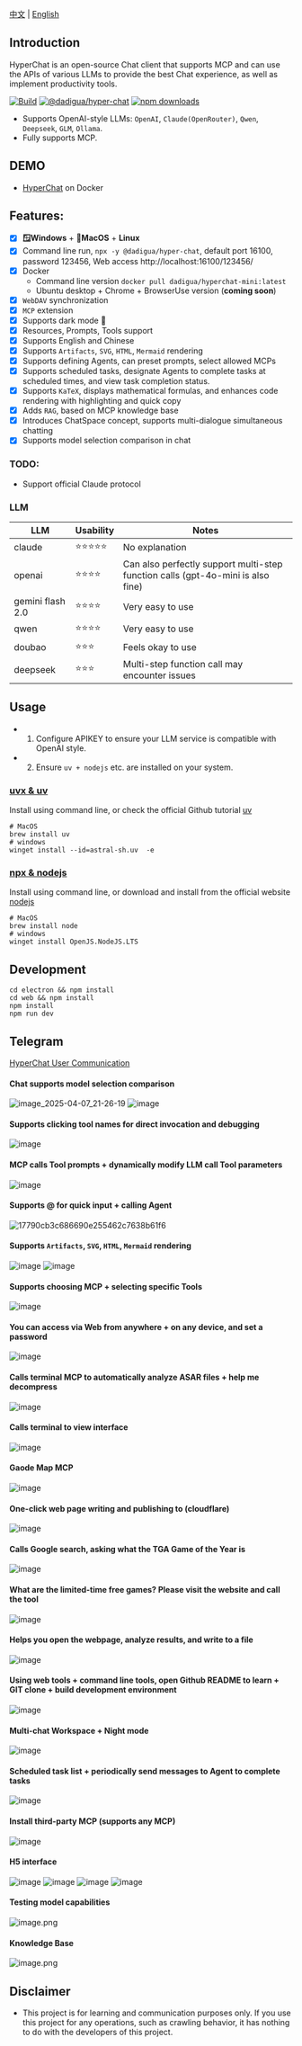 [中文](README.zh.md) | [English](README.md)


## Introduction

HyperChat is an open-source Chat client that supports MCP and can use the APIs of various LLMs to provide the best Chat experience, as well as implement productivity tools.

[![Build](https://github.com/BigSweetPotatoStudio/HyperChat/actions/workflows/build.yml/badge.svg)](https://github.com/BigSweetPotatoStudio/HyperChat/actions/workflows/build.yml)
[![@dadigua/hyper-chat](https://img.shields.io/npm/v/%40dadigua%2Fhyper-chat)](https://www.npmjs.com/package/@dadigua/hyper-chat)
[![npm downloads](https://img.shields.io/npm/dm/@dadigua/hyper-chat)](https://npm-stat.com/charts.html?package=@dadigua/hyper-chat)


* Supports OpenAI-style LLMs: `OpenAI`, `Claude(OpenRouter)`, `Qwen`, `Deepseek`, `GLM`, `Ollama`.
* Fully supports MCP.

## DEMO

* [HyperChat](https://hyperchat.dadigua.men/123456/) on Docker

## Features: 

- [x] **🪟Windows** + **🍏MacOS** + **Linux**
- [x] Command line run, `npx -y @dadigua/hyper-chat`, default port 16100, password 123456, Web access http://localhost:16100/123456/
- [x] Docker 
    * Command line version `docker pull dadigua/hyperchat-mini:latest`
    * Ubuntu desktop + Chrome + BrowserUse version (**coming soon**)
- [x] `WebDAV` synchronization
- [x] `MCP` extension
- [x] Supports dark mode 🌙
- [x] Resources, Prompts, Tools support
- [x] Supports English and Chinese
- [x] Supports `Artifacts`, `SVG`, `HTML`, `Mermaid` rendering
- [x] Supports defining Agents, can preset prompts, select allowed MCPs
- [x] Supports scheduled tasks, designate Agents to complete tasks at scheduled times, and view task completion status.
- [x] Supports `KaTeX`, displays mathematical formulas, and enhances code rendering with highlighting and quick copy
- [x] Adds `RAG`, based on MCP knowledge base
- [x] Introduces ChatSpace concept, supports multi-dialogue simultaneous chatting
- [x] Supports model selection comparison in chat

### TODO:

- Support official Claude protocol

### LLM

| LLM      | Usability   | Notes                         |
| -------- | ------ | -------------------------- |
| claude   | ⭐⭐⭐⭐⭐  | No explanation               |
| openai   | ⭐⭐⭐⭐ | Can also perfectly support multi-step function calls (gpt-4o-mini is also fine) |
| gemini flash 2.0   | ⭐⭐⭐⭐ | Very easy to use            |
| qwen       | ⭐⭐⭐⭐    | Very easy to use             |
| doubao       | ⭐⭐⭐    | Feels okay to use            |
| deepseek | ⭐⭐⭐      | Multi-step function call may encounter issues |

## Usage

* 1. Configure APIKEY to ensure your LLM service is compatible with OpenAI style.
* 2. Ensure `uv + nodejs` etc. are installed on your system.

### [uvx & uv](https://github.com/astral-sh/uv)

Install using command line, or check the official Github tutorial [uv](https://github.com/astral-sh/uv)

```
# MacOS
brew install uv
# windows
winget install --id=astral-sh.uv  -e
```
### [npx & nodejs](https://nodejs.org/en)

Install using command line, or download and install from the official website [nodejs](https://nodejs.org/en)
```
# MacOS
brew install node
# windows
winget install OpenJS.NodeJS.LTS
```

## Development

```
cd electron && npm install
cd web && npm install
npm install
npm run dev
```

## Telegram

[HyperChat User Communication](https://t.me/dadigua001)

#### Chat supports model selection comparison
![image_2025-04-07_21-26-19](https://github.com/user-attachments/assets/e8691cd7-0518-4da8-90f2-7dfd8b864a09)
![image](https://github.com/user-attachments/assets/c9cd15c8-9bce-4df9-b2b2-5fc4e9224ea6)

#### Supports clicking tool names for direct invocation and debugging
![image](https://github.com/user-attachments/assets/a9b22e98-d7b7-497a-93aa-c1501763fb8a)

#### MCP calls Tool prompts + dynamically modify LLM call Tool parameters
![image](https://github.com/user-attachments/assets/080320e3-37d2-4f5a-ae3d-3517b3d692ad)

#### Supports @ for quick input + calling Agent
![17790cb3c686690e255462c7638b61f6](https://github.com/user-attachments/assets/12fd824c-cad7-4dd7-8df3-699c1da8d1cf)

#### Supports `Artifacts`, `SVG`, `HTML`, `Mermaid` rendering
![image](https://github.com/user-attachments/assets/d823c671-e989-4f40-aadb-0bc0f3b35175)
![image](https://github.com/user-attachments/assets/869b03fe-f025-4d6d-945c-8dac13d37ee0)

#### Supports choosing MCP + selecting specific Tools
![image](https://github.com/user-attachments/assets/9a297608-90be-4960-a4f1-ae627965486b)

#### You can access via Web from anywhere + on any device, and set a password
![image](https://github.com/user-attachments/assets/a9825e5b-da6d-4e0a-852f-177a3f6df992)

#### Calls terminal MCP to automatically analyze ASAR files + help me decompress
![image](https://github.com/user-attachments/assets/f9cc12cd-0c7e-4f2d-9649-4bb31240f4a6)

#### Calls terminal to view interface
![image](https://github.com/user-attachments/assets/009317f2-d49b-432a-bb46-a15133d12f9f)

#### Gaode Map MCP
![image](https://github.com/user-attachments/assets/549e8fee-085d-4e8a-86a8-184ebe1053e6)

#### One-click web page writing and publishing to (cloudflare)
![image](https://github.com/user-attachments/assets/b558cf5c-8b07-4621-a95b-fa1c33181414)

#### Calls Google search, asking what the TGA Game of the Year is
![image](https://github.com/user-attachments/assets/36500a06-2260-4727-bfd2-5fedc72e6d58)

#### What are the limited-time free games? Please visit the website and call the tool
![image](https://github.com/user-attachments/assets/8961ef09-1498-4730-b25d-75b1dedbc7e5)

#### Helps you open the webpage, analyze results, and write to a file
![image](https://github.com/user-attachments/assets/a036dcf8-ffb4-4070-ac4f-a3b0533f66c2)

#### Using web tools + command line tools, open Github README to learn + GIT clone + build development environment
![image](https://github.com/user-attachments/assets/fd0d737e-0eaa-4410-85e0-27fd45f0e5a5)

#### Multi-chat Workspace + Night mode
![image](https://github.com/user-attachments/assets/ca9d77d7-d023-431f-8359-6023ab3e338a)

#### Scheduled task list + periodically send messages to Agent to complete tasks
![image](https://github.com/user-attachments/assets/302a767c-bd00-48e4-ac41-5443d98a4708)

#### Install third-party MCP (supports any MCP) 
![image](https://github.com/user-attachments/assets/8580f194-139c-4d1c-b423-68627663232c)

#### H5 interface
![image](https://github.com/user-attachments/assets/e8349fb5-c98e-4fef-a93d-778079a27237)
![image](https://github.com/user-attachments/assets/8a381114-6b26-4af2-90f2-270c0e85e819)
![image](https://github.com/user-attachments/assets/b1487b6b-2cbc-46d8-ab1e-a335417c23ce)
![image](https://github.com/user-attachments/assets/3a51dab9-375b-479b-8c6b-74a1be0dd037)

#### Testing model capabilities
![image.png](./images/image48.png)

#### Knowledge Base
![image.png](./images/image50.png)

## Disclaimer

* This project is for learning and communication purposes only. If you use this project for any operations, such as crawling behavior, it has nothing to do with the developers of this project.